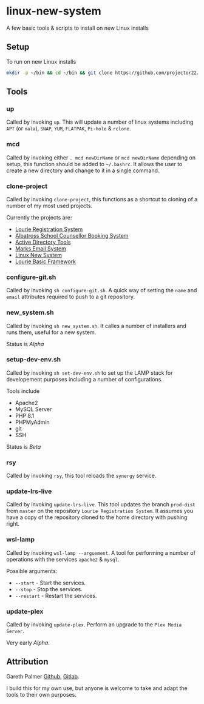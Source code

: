 # linux-new-system

A few basic tools & scripts to install on new Linux installs

## Setup

To run on new Linux installs

```bash
mkdir -p ~/bin && cd ~/bin && git clone https://github.com/projector22/linux-new-system.git . && lns --init
```

## Tools

### up

Called by invoking `up`. This will update a number of linux systems including `APT` (or `nala`), `SNAP`, `YUM`, `FLATPAK`, `Pi-hole` & `rclone`.

### mcd

Called by invoking either `. mcd newDirName` or `mcd newDirName` depending on setup, this function should be added to `~/.bashrc`. It allows the user to create a new directory and change to it in a single command.

### clone-project

Called by invoking `clone-project`, this functions as a shortcut to cloning of a number of my most used projects.

Currently the projects are:

- [Lourie Registration System](https://gitlab.com/projector22/lourie-registration-system)
- [Albatross School Counsellor Booking System](https://gitlab.com/projector22/albatross-school-counsellor-booking-system)
- [Active Directory Tools](https://gitlab.com/projector22/active-directory-tools)
- [Marks Email System](https://gitlab.com/projector22/marks-email-system)
- [Linux New System](https://github.com/projector22/linux-new-system)
- [Lourie Basic Framework](https://gitlab.com/projector22/lourie-basic-framework)

### configure-git.sh

Called by invoking `sh configure-git.sh`. A quick way of setting the `name` and `email` attributes required to push to a git repository.

### new_system.sh

Called by invoking `sh new_system.sh`. It calles a number of installers and runs them, useful for a new system.

Status is _Alpha_

### setup-dev-env.sh

Called by invoking `sh set-dev-env.sh` to set up the LAMP stack for developement purposes including a number of configurations.

Tools include

- Apache2
- MySQL Server
- PHP 8.1
- PHPMyAdmin
- git
- SSH

Status is _Beta_

### rsy

Called by invoking `rsy`, this tool reloads the `synergy` service.

### update-lrs-live

Called by invoking `update-lrs-live`. This tool updates the branch `prod-dist` from `master` on the repository `Lourie Registration System`. It assumes you have a copy of the repository cloned to the home directory with pushing right.

### wsl-lamp

Called by invoking `wsl-lamp --arguement`. A tool for performing a number of operations with the services `apache2` & `mysql`.

Possible arguments:

- `--start` - Start the services.
- `--stop` - Stop the services.
- `--restart` - Restart the services.

### update-plex

Called by invoking `update-plex`. Perform an upgrade to the `Plex Media Server`.

Very early _Alpha_.

## Attribution

Gareth Palmer [Github](https://github.com/projector22), [Gitlab](https://gitlab.com/projector22).

I build this for my own use, but anyone is welcome to take and adapt the tools to their own purposes.
